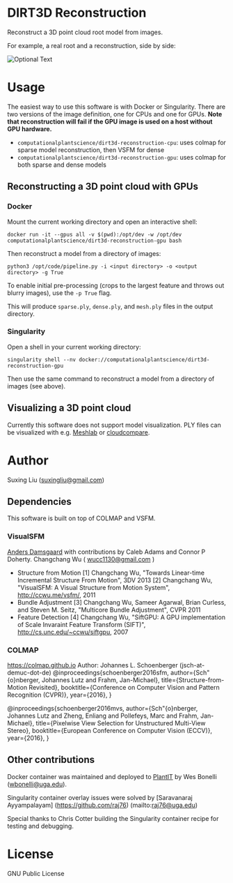 # DIRT3D Reconstruction

Reconstruct a 3D point cloud root model from images.
 
For example, a real root and a reconstruction, side by side:

![Optional Text](../master/media/ProjectDemo.gif)
    
# Usage

The easiest way to use this software is with Docker or Singularity. There are two versions of the image definition, one for CPUs and one for GPUs. **Note that reconstruction will fail if the GPU image is used on a host without GPU hardware.**

- `computationalplantscience/dirt3d-reconstruction-cpu`: uses colmap for sparse model reconstruction, then VSFM for dense
- `computationalplantscience/dirt3d-reconstruction-gpu`: uses colmap for both sparse and dense models

## Reconstructing a 3D point cloud with GPUs

### Docker

Mount the current working directory and open an interactive shell:

```shell
docker run -it --gpus all -v $(pwd):/opt/dev -w /opt/dev computationalplantscience/dirt3d-reconstruction-gpu bash
```

Then reconstruct a model from a directory of images:

```shell
python3 /opt/code/pipeline.py -i <input directory> -o <output directory> -g True
```

To enable initial pre-processing (crops to the largest feature and throws out blurry images), use the `-p True` flag.

This will produce `sparse.ply`, `dense.ply`, and `mesh.ply` files in the output directory.

### Singularity

Open a shell in your current working directory:

```shell
singularity shell --nv docker://computationalplantscience/dirt3d-reconstruction-gpu
```

Then use the same command to reconstruct a model from a directory of images (see above).

## Visualizing a 3D point cloud

Currently this software does not support model visualization. PLY files can be visualized with e.g. [Meshlab](https://www.meshlab.net/) or [cloudcompare](https://www.danielgm.net/cc/).

# Author
Suxing Liu (suxingliu@gmail.com)

## Dependencies

This software is built on top of COLMAP and VSFM.

### VisualSFM
[Anders Damsgaard](mailto:adamsgaard@ucsd.edu) with contributions by Caleb Adams and Connor P Doherty.
Changchang Wu ( wucc1130@gmail.com )
+ Structure from Motion
[1] Changchang Wu, "Towards Linear-time Incremental Structure From Motion", 3DV 2013
[2] Changchang Wu, "VisualSFM: A Visual Structure from Motion System", http://ccwu.me/vsfm/, 2011
+ Bundle Adjustment
[3] Changchang Wu, Sameer Agarwal, Brian Curless, and Steven M. Seitz, "Multicore Bundle Adjustment", CVPR 2011   
+ Feature Detection
[4] Changchang Wu, "SiftGPU: A GPU implementation of Scale Invaraint Feature Transform (SIFT)", http://cs.unc.edu/~ccwu/siftgpu, 2007

### COLMAP
https://colmap.github.io
Author: Johannes L. Schoenberger (jsch-at-demuc-dot-de)
@inproceedings{schoenberger2016sfm,
    author={Sch\"{o}nberger, Johannes Lutz and Frahm, Jan-Michael},
    title={Structure-from-Motion Revisited},
    booktitle={Conference on Computer Vision and Pattern Recognition (CVPR)},
    year={2016},
}

@inproceedings{schoenberger2016mvs,
    author={Sch\"{o}nberger, Johannes Lutz and Zheng, Enliang and Pollefeys, Marc and Frahm, Jan-Michael},
    title={Pixelwise View Selection for Unstructured Multi-View Stereo},
    booktitle={European Conference on Computer Vision (ECCV)},
    year={2016},
}

## Other contributions

Docker container was maintained and deployed to [PlantIT](https://portnoy.cyverse.org) by Wes Bonelli (wbonelli@uga.edu).

Singularity container overlay issues were solved by [Saravanaraj Ayyampalayam] (https://github.com/raj76) (mailto:raj76@uga.edu)

Special thanks to Chris Cotter building the Singularity container recipe for testing and debugging.

# License
GNU Public License
